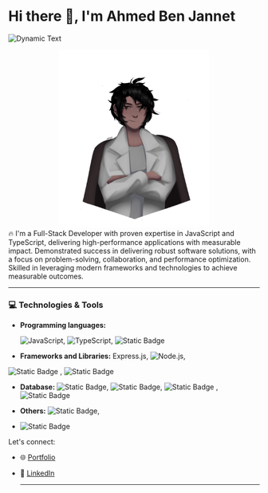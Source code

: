 # Hi there 👋, I'm Ahmed Ben Jannet
![Dynamic Text](https://readme-typing-svg.herokuapp.com?font=Fira+Code&pause=1000&color=36BCF7&width=435&lines=Software+Engineer;Full+Stack+JS+Developer)
<div align="center">
<img src="./ahmed.png" alt="avatar" width="300" >
</div>
🔥 I'm a Full-Stack Developer with proven expertise in JavaScript and TypeScript, delivering high-performance applications with measurable impact. Demonstrated success in delivering robust software solutions, with a focus on problem-solving, collaboration, and performance optimization. Skilled in leveraging modern frameworks and technologies to achieve measurable outcomes.

---


### 💻 Technologies & Tools
- **Programming languages:** <div style="margin-top:2px"> <img src="https://img.shields.io/badge/JavaScript-F7DF1E?style=for-the-badge&logo=javascript&logoColor=black" alt="JavaScript" />,
   <img src="https://img.shields.io/badge/TypeScript-3178C6?style=for-the-badge&logo=typescript&logoColor=white" alt="TypeScript" />,
    <img alt="Static Badge" src="https://img.shields.io/badge/C%23-white?style=for-the-badge&logo=C%23&logoColor=%23E0234E&color=7A5CDF"> </div>

- **Frameworks and Libraries:** Express.js,
  <img src="https://img.shields.io/badge/Node.js-339933?style=for-the-badge&logo=node.js&logoColor=white" alt="Node.js" />,
<img alt="Static Badge" src="https://img.shields.io/badge/NestJS-white?style=for-the-badge&logo=NestJS&logoColor=%23E0234E&color=black">
,
<img alt="Static Badge" src="https://img.shields.io/badge/ReactJS-black?style=for-the-badge&logo=React&logoColor=%23000000&color=%2361DAFB">

- **Database:** <img alt="Static Badge" src="https://img.shields.io/badge/SQL-black?style=for-the-badge&logo=sql&logoColor=white&color=%230079D6">,
<img alt="Static Badge" src="https://img.shields.io/badge/NOSQL-black?style=for-the-badge&logo=sql&logoColor=white&color=%23394668">,
  <img alt="Static Badge" src="https://img.shields.io/badge/PostgreSQL-black?style=for-the-badge&logo=postgresql&logoColor=white&color=%234169E1">
, <img alt="Static Badge" src="https://img.shields.io/badge/MONGODB-black?style=for-the-badge&logo=mongodb&logoColor=white&color=%2347A248">

- **Others:** <img alt="Static Badge" src="https://img.shields.io/badge/GIT-black?style=for-the-badge&logo=git&logoColor=black&color=%23F05032">,
- <img alt="Static Badge" src="https://img.shields.io/badge/docker-black?style=for-the-badge&logo=docker&logoColor=white&color=%232496ED">


Let's connect:
- 🌐 [Portfolio](https://ahmed-benjannet.vercel.app)
- 💼 [LinkedIn](https://www.linkedin.com/in/ahmed-ben-jannet-4354a41bb/)
  
  ---

